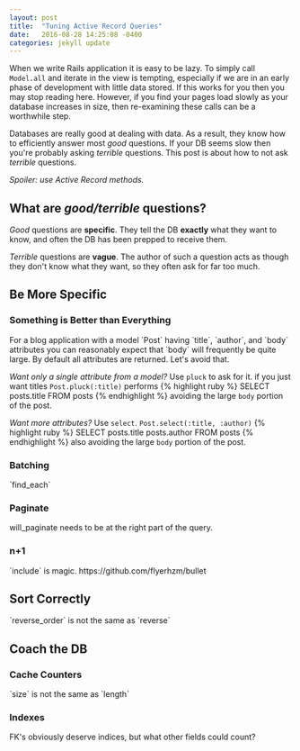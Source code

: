 ```yaml
---
layout: post
title:  "Tuning Active Record Queries"
date:   2016-08-28 14:25:08 -0400
categories: jekyll update
---
```

When we write Rails application it is easy to be lazy. To simply call `Model.all`
and iterate in the view is tempting, especially if we are in an early phase of
development with little data stored. If this works for you then you may stop
reading here. However, if you find your pages load slowly as your database increases
in size, then re-examining these calls can be a worthwhile step.

Databases are really good at dealing with data. As a result, they know how to
efficiently answer most <i>good</i> questions. If your DB seems slow then you're
probably asking <i>terrible</i> questions. This post is about how to not ask
<i>terrible</i> questions.

<i>Spoiler: use Active Record methods.</i>

<h2>What are <i>good/terrible</i> questions?</h2>
<i>Good</i> questions are <b>specific</b>. They tell the DB <b>exactly</b> what
they want to know, and often the DB has been prepped to receive them.

<i>Terrible</i> questions are <b>vague</b>. The author of such a question acts
as though they don't know what they want, so they often ask for far too much.
<h2>Be More Specific</h2>
<h3>Something is Better than Everything</h3>
For a blog application with a model `Post` having `title`, `author`, and `body`
attributes you can reasonably expect that `body` will frequently be quite large.
By default all attributes are returned. Let's avoid that.

<i>Want only a single attribute from a model?</i> Use `pluck` to ask for it. if you just want titles
`Post.pluck(:title)` performs
{% highlight ruby %}
SELECT posts.title FROM posts
{% endhighlight %}
avoiding the large `body` portion of the post.

<i>Want more attributes?</i> Use `select`. `Post.select(:title, :author)`
{% highlight ruby %}
SELECT posts.title posts.author FROM posts
{% endhighlight %}
also avoiding the large `body` portion of the post.

<h3>Batching</h3>
`find_each`
<h3>Paginate</h3>
will_paginate needs to be at the right part of the query.
<h3>n+1</h3>
`include` is magic.  
https://github.com/flyerhzm/bullet

<h2>Sort Correctly</h2>
`reverse_order` is not the same as `reverse`
<h2>Coach the DB</h2>
<h3>Cache Counters</h3>
`size` is not the same as `length`
<h3>Indexes</h3>
FK's obviously deserve indices, but what other fields could count?

